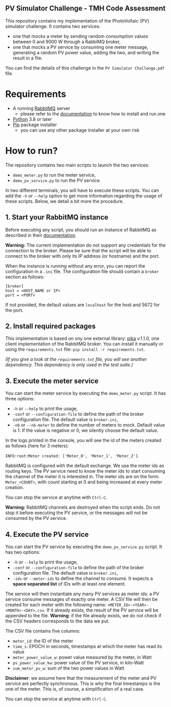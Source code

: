 PV Simulator  Challenge - TMH Code Assessment
---

This repository contains my implementation of the PhotoVoltaic (PV) simulator challenge. It contains two services:

- one that mocks a meter by sending random consumption values between 0 and 9000 W through a RabbiMQ broker,
- one that mocks a PV service by consuming one meter message, generating a random PV power value, adding the two, and writing the result in a file.

You can find the details of this challenge in the `PV Simulator Challenge.pdf` file.

# Requirements

- A running [RabbitMQ](https://www.rabbitmq.com/) server
    - please refer to the [documentation](https://www.rabbitmq.com/download.html) to know how to install and run one
- [Python](https://www.python.org/) 3.8 or later
- [Pip](https://pypi.org/project/pip/) package installer
    - you can use any other package installer at your own risk

# How to run?

The repository contains two main scripts to launch the two services:

- `demo_meter.py` to run the meter service,
- `demo_pv_service.py` to run the PV service.

In two different terminals, you will have to execute these scripts. You can add the `-h` or `--help` option to get more information regarding the usage of these scripts.
Below, we detail a bit more the procedure.

## 1. Start your RabbitMQ instance

Before executing any script, you should run an instance of RabbitMQ as described in their [documentation](https://www.rabbitmq.com/download.html).

**Warning:** The current implementation do not support any credentials for the connection to the broker.
Please be sure that the script will be able to connect to the broker with only its IP address (or hostname) and the port.

When the instance is running without any error, you can report the configuration in a `.ini` file.
The configuration file should contain a `broker` section as follows:

````
[broker]
host = <HOST_NAME or IP>
port = <PORT>
````

If not provided, the default values are `localhost` for the host and 5672 for the port.

## 2. Install required packages

This implementation is based on ony one external library: [pika](https://pypi.org/project/pika/) v.1.1.0, one client implementation of the RabbitMQ broker.
You can install it manually or using the `requirements.txt` file: `pip install -r requirements.txt`.

*(If you give a look at the `requirements.txt` file, you will see another dependency. 
This dependency is only used in the test suite.)*

## 3. Execute the meter service

You can start the meter service by executing the `demo_meter.py` script.
It has three options:

- `-h` or `--help` to print the usage,
- `-conf` or `--configuration-file` to define the path of the broker configuration file. The default value is `broker.ini`,
- `-nb` or `--nb-meter` to define the number of meters to mock. Default value is 1. If the value is negative or 0, we silently choose the default value.

In the logs printed in the console, you will see the id of the meters created as follows (here for 3 meters):

`INFO:root:Meter created: ['Meter_0', 'Meter_1', 'Meter_2']`.

RabbitMQ is configured with the default exchange.
We use the meter ids as routing keys.
The PV service need to know the meter ids to start consuming the channel of the meter it is interested in.
The meter ids are on the form: `Meter_<COUNT>`, with count starting at 0 and being increased at every meter creation.

You can stop the service at anytime with `Ctrl-C`.

**Warning:** RabbitMQ channels are destroyed when the script ends. 
Do not stop it before executing the PV service, or the messages will not be consumed by the PV service.

## 4. Execute the PV service

You can start the PV service by executing the `demo_pv_service.py` script.
It has two options:

- `-h` or `--help` to print the usage,
- `-conf` or `--configuration-file` to define the path of the broker configuration file. The default value is `broker.ini`,
- `-ids` or `--meter-ids` to define the channel to consume. It expects a **space separated list** of IDs with at least one element.

The service will then instantiate any many PV services as meter ids: a PV service consume messages of exactly one meter.
A CSV file will then be created for each meter with the following name: `<METER_ID>-<YEAR>-<MONTH>-<DAY>.csv`.
If it already exists, the result of the PV service will be appended to the file. 
**Warning**: if the file already exists, we do not check if the CSV headers corresponds to the data we put.

The CSV file contains five columns:

- `meter_id`: the ID of the meter
- `time_s`: EPOCH in seconds, timestamps at which the meter has read its value
- `meter_power_value_w`: power value measured by the meter, in Watt
- `pv_power_value_kw`: power value of the PV service, in kilo-Watt
- `sum_meter_pv_w`: sum of the two power values in Watt

**Disclaimer**: we assume here that the measurement of the meter and PV service are perfectly synchronous. 
This is why the final timestamps is the one of the meter. This is, of course, a simplification of a real case.

You can stop the service at anytime with `Ctrl-C`.
